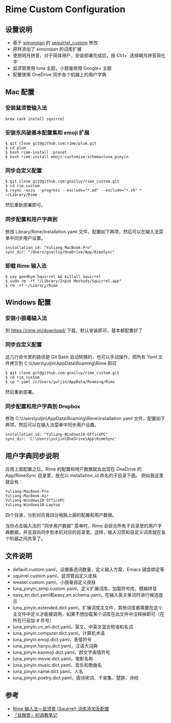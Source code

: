 # Rime Custom Configuration

## 设置说明

* 基于 [simonqian](https://github.com/simonqian) 的 [sequirrel_custom](https://github.com/simonqian/sequirrel_custom) 修改
* 原样添加了 simonqian 的词库扩展
* 使用明月拼音，对于简体用户，安装部署完成后，按 Ctrl+\` 选择朙月拼音简化字
* 鼠须管使用 luna 主题，小狼毫使用 Google+ 主题
* 配置使用 OneDrive 同步各个机器上的用户字典

## Mac 配置

### 安装鼠须管输入法

```
brew cask install squirrel
```

### 安装东风破基本配置集和 emoji 扩展

```
$ git clone git@github.com:rime/plum.git
$ cd plum
$ bash rime-install :preset
$ bash rime-install emoji:customize:schema=luna_pinyin
```

### 同步自定义配置

```
$ git clone git@github.com:gnailuy/rime_custom.git
$ cd rim_custom
$ rsync -avzu --progress --exclude="*.md" --exclude="*.sh" * ~/Library/Rime
```

然后重新部署即可。

### 同步配置和用户字典到

修改 Library/Rime/installation.yaml 文件，配置如下两项，然后可以在输入法菜单中同步用户设置。

```
installation_id: "Yuliang-MacBook-Pro"
sync_dir: "/Users/gnailuy/OneDrive/App/RimeSync"
```

### 卸载 Rime 输入法

```
$ say goodbye Squirrel && killall Squirrel
$ sudo rm -rf "/Library/Input Methods/Squirrel.app"
$ rm -rf ~/Library/Rime
```

## Windows 配置

### 安装小狼毫输入法

到 https://rime.im/download/ 下载，默认安装即可，基本都配置好了

### 同步自定义配置

这几行命令里的路径是 Git Bash 自动转换的，也可以手动操作，把所有 Yaml 文件拷贝到 C:\Users\yuljin\AppData\Roaming\Rime 即可

```
$ git clone git@github.com:gnailuy/rime_custom.git
$ cd rim_custom
$ cp *.yaml /c/Users/yuljin/AppData/Roaming/Rime
```

然后重新部署。

### 同步配置和用户字典到 Dropbox

修改 C:\Users\yuljin\AppData\Roaming\Rime\installation.yaml 文件，配置如下两项，然后可以在输入法菜单中同步用户设置。

```
installation_id: "Yuliang-Windows10-OfficePC"
sync_dir: 'C:\Users\yuljin\OneDrive\App\RimeSync'
```

## 用户字典同步说明

应用上面配置之后，Rime 的配置和用户数据就会出现在 OneDrive 的 App/RimeSync 目录里，放在以 installation_id 命名的子目录下面。
例如我这里就会有：

```
Yuliang-MacBook-Pro
Yuliang-MacBook-Air
Yuliang-Windows10-OfficePC
Yuliang-Windows10-Laptop
```

四个目录，分别对应我四台电脑上面的配置和用户数据。

当你点击输入法的 "同步用户数据" 菜单时，Rime 会综合所有子目录里的用户字典数据，并且双向同步到本机对应的目录里。这样，输入习惯和自定义词库就在各个机器之间共享了。

## 文件说明

* default.custom.yaml，设置备选词数量，定义输入方案，Emacs 键盘绑定等
* squirrel.custom.yaml，鼠须管自定义皮肤
* weasel.custom.yaml，小狼毫自定义皮肤
* luna_pinyin_simp.custom.yaml，定义扩展词库，加载符号库，模糊拼音
* easy_en.dict.yaml和easy_en.schema.yaml，在输入英文单词时进行候选提示
* luna_pinyin.extended.dict.yaml，扩展词库主文件，其他词库都需要在这个主文件中定义才能被调用，如果不想加载某个词库在此文件中注释掉即可（在所在行前加 # 井号）
* luna_pinyin.cn_en.dict.yaml，英文、中英文混合短语和名词
* luna_pinyin.computer.dict.yaml，计算机术语
* luna_pinyin.emoji.dict.yaml，表情符号
* luna_pinyin.hanyu.dict.yaml，汉语大词典
* luna_pinyin.kaomoji.dict.yaml，颜文字表情符号
* luna_pinyin.movie.dict.yaml，电影名称
* luna_pinyin.music.dict.yaml，音乐和歌曲名
* luna_pinyin.name.dict.yaml，人名
* luna_pinyin.poetry.dict.yaml，唐诗宋词、千家集、楚辞、诗经

## 参考

* [Rime 输入法—鼠须管 (Squirrel) 词库添加及配置](http://www.jianshu.com/p/cffc0ea094a7)
* [「鼠鬚管」的调教笔记](http://scomper.me/post/gtd/-shu-xu-guan-de-diao-jiao-bi-ji)
